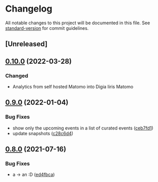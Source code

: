 # Changelog

All notable changes to this project will be documented in this file. See [standard-version](https://github.com/conventional-changelog/standard-version) for commit guidelines.

## [Unreleased]

## [0.10.0](https://github.com/City-of-Helsinki/events-helsinki-ui/compare/v0.9.0...v0.§0.0) (2022-03-28)

### Changed

- Analytics from self hosted Matomo into Digia Iiris Matomo

## [0.9.0](https://github.com/City-of-Helsinki/events-helsinki-ui/compare/v0.8.0...v0.9.0) (2022-01-04)


### Bug Fixes

* show only the upcoming events in a list of curated events ([ceb7fd1](https://github.com/City-of-Helsinki/events-helsinki-ui/commit/ceb7fd183344709735aad3af410183588deae30b))
* update snapshots ([c28c6d4](https://github.com/City-of-Helsinki/events-helsinki-ui/commit/c28c6d48accd86bca4eb63819a41f666b85f74fb))

## [0.8.0](https://github.com/City-of-Helsinki/events-helsinki-ui/compare/v0.5.4...v0.8.0) (2021-07-16)


### Bug Fixes

* a -> an :D ([ed4fbca](https://github.com/City-of-Helsinki/events-helsinki-ui/commit/ed4fbcadb5e01fad5f0f0dd2e2bbf0e7e532f4e5))
